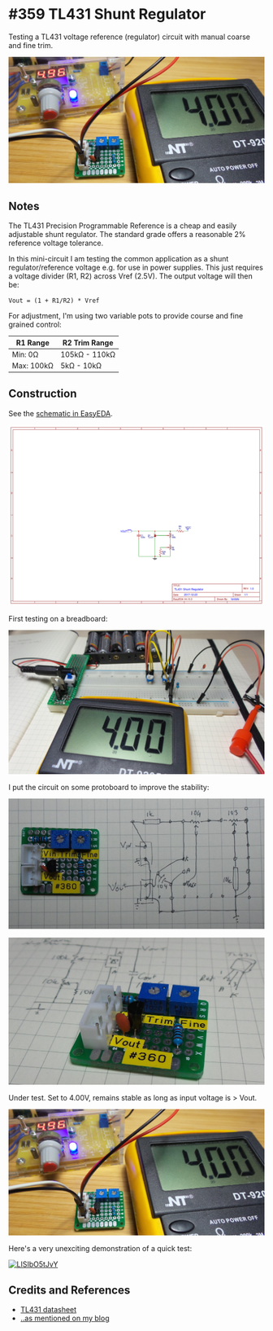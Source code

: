 # #359 TL431 Shunt Regulator

Testing a TL431 voltage reference (regulator) circuit with manual coarse and fine trim.

![Build](./assets/ShuntRegulator_build.jpg?raw=true)

## Notes

The TL431 Precision Programmable Reference is a cheap and easily adjustable shunt regulator.
The standard grade offers a reasonable 2% reference voltage tolerance.

In this mini-circuit I am testing the common application as a shunt regulator/reference voltage e.g. for use in power supplies.
This just requires a voltage divider (R1, R2) across Vref (2.5V). The output voltage will then be:

```
Vout = (1 + R1/R2) * Vref
```

For adjustment, I'm using two variable pots to provide course and fine grained control:

| R1 Range   | R2 Trim Range |
|------------|---------------|
| Min: 0Ω    | 105kΩ - 110kΩ |
| Max: 100kΩ | 5kΩ - 10kΩ    |


## Construction

See the [schematic in EasyEDA](https://easyeda.com/tardate/TL431ShuntRegulator-b6752f91b5504d789d9fae42ff297b5a).

![Schematic](./assets/ShuntRegulator_schematic.png?raw=true)

First testing on a breadboard:

![Breadboard](./assets/ShuntRegulator_bb.jpg?raw=true)

I put the circuit on some protoboard to improve the stability:

![protoboard_layout](./assets/protoboard_layout.jpg?raw=true)

![protoboard_build](./assets/protoboard_build.jpg?raw=true)


Under test. Set to 4.00V, remains stable as long as input voltage is > Vout.

![Build](./assets/ShuntRegulator_build.jpg?raw=true)

Here's a very unexciting demonstration of a quick test:

[![LISIbO5tJvY](https://img.youtube.com/vi/LISIbO5tJvY/0.jpg)](https://www.youtube.com/watch?v=LISIbO5tJvY)

## Credits and References

* [TL431 datasheet](http://www.ti.com/lit/ds/symlink/tl431a.pdf)
* [..as mentioned on my blog](https://blog.tardate.com/2017/12/leap360-tl431-shunt-regulator.html)
